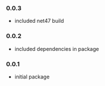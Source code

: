 ### 0.0.3
* included net47 build

### 0.0.2
* included dependencies in package

### 0.0.1
* initial package 